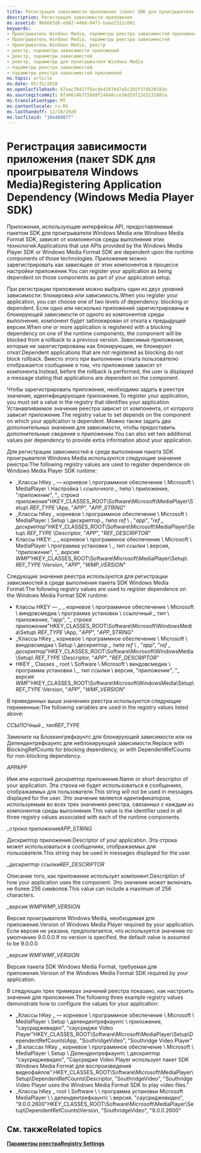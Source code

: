 ```yaml
---
title: Регистрация зависимости приложения (пакет SDK для проигрывателя Windows Media)
description: Регистрация зависимости приложения
ms.assetid: 966683d6-e082-448d-8473-baae2311c082
keywords:
- Проигрыватель Windows Media, параметры реестра зависимостей приложений
- Проигрыватель Windows Media, параметры реестра зависимостей
- Проигрыватель Windows Media, реестр
- реестр, параметры зависимости приложений
- реестр, параметры зависимостей
- реестр, параметры для проигрывателя Windows Media
- параметры реестра зависимостей
- параметры реестра зависимостей приложений
ms.topic: article
ms.date: 05/31/2018
ms.openlocfilehash: 67aac78417f5ec8e4347b97a5c2b5f37db20183e
ms.sourcegitcommit: 8fa6614b715bddf14648cce36d2df22e5232801a
ms.translationtype: MT
ms.contentlocale: ru-RU
ms.lasthandoff: 12/10/2020
ms.locfileid: "104488877"
---
```

# <a name="registering-application-dependency-windows-media-player-sdk"></a><span data-ttu-id="c0f0a-111">Регистрация зависимости приложения (пакет SDK для проигрывателя Windows Media)</span><span class="sxs-lookup"><span data-stu-id="c0f0a-111">Registering Application Dependency (Windows Media Player SDK)</span></span>

<span data-ttu-id="c0f0a-112">Приложения, использующие интерфейсы API, предоставляемые пакетом SDK для проигрывателя Windows Media или Windows Media Format SDK, зависят от компонентов среды выполнения этих технологий.</span><span class="sxs-lookup"><span data-stu-id="c0f0a-112">Applications that use APIs provided by the Windows Media Player SDK or Windows Media Format SDK are dependent upon the runtime components of those technologies.</span></span> <span data-ttu-id="c0f0a-113">Приложение можно зарегистрировать как зависящее от этих компонентов в процессе настройки приложения.</span><span class="sxs-lookup"><span data-stu-id="c0f0a-113">You can register your application as being dependent on those components as part of your application setup.</span></span>

<span data-ttu-id="c0f0a-114">При регистрации приложения можно выбрать один из двух уровней зависимости: блокировка или зависимость.</span><span class="sxs-lookup"><span data-stu-id="c0f0a-114">When you register your application, you can choose one of two levels of dependency: blocking or dependent.</span></span> <span data-ttu-id="c0f0a-115">Если одно или несколько приложений зарегистрированы в блокирующей зависимости от одного из компонентов среды выполнения, компонент будет заблокирован от отката к предыдущей версии.</span><span class="sxs-lookup"><span data-stu-id="c0f0a-115">When one or more application is registered with a blocking dependency on one of the runtime components, the component will be blocked from a rollback to a previous version.</span></span> <span data-ttu-id="c0f0a-116">Зависимые приложения, которые не зарегистрированы как блокирующие, не блокируют откат.</span><span class="sxs-lookup"><span data-stu-id="c0f0a-116">Dependent applications that are not registered as blocking do not block rollback.</span></span> <span data-ttu-id="c0f0a-117">Вместо этого при выполнении отката пользователю отображается сообщение о том, что приложения зависят от компонента.</span><span class="sxs-lookup"><span data-stu-id="c0f0a-117">Instead, before the rollback is performed, the user is displayed a message stating that applications are dependent on the component.</span></span>

<span data-ttu-id="c0f0a-118">Чтобы зарегистрировать приложение, необходимо задать в реестре значение, идентифицирующее приложение.</span><span class="sxs-lookup"><span data-stu-id="c0f0a-118">To register your application, you must set a value in the registry that identifies your application.</span></span> <span data-ttu-id="c0f0a-119">Устанавливаемое значение реестра зависит от компонента, от которого зависит приложение.</span><span class="sxs-lookup"><span data-stu-id="c0f0a-119">The registry value to set depends on the component on which your application is dependent.</span></span> <span data-ttu-id="c0f0a-120">Можно также задать два дополнительных значения для зависимости, чтобы предоставить дополнительные сведения о приложении.</span><span class="sxs-lookup"><span data-stu-id="c0f0a-120">You can also set two additional values per dependency to provide extra information about your application.</span></span>

<span data-ttu-id="c0f0a-121">Для регистрации зависимостей в среде выполнения пакета SDK проигрывателя Windows Media используются следующие значения реестра:</span><span class="sxs-lookup"><span data-stu-id="c0f0a-121">The following registry values are used to register dependence on Windows Media Player SDK runtime:</span></span>

-   <span data-ttu-id="c0f0a-122">\_Классы hKey \_ — корневое \\ программное обеспечение \\ Microsoft \\ MediaPlayer \\ Настройка \\ *ссылочного \_ типа* \\ приложение, "*приложение*", "*\_ строка приложения*"</span><span class="sxs-lookup"><span data-stu-id="c0f0a-122">HKEY\_CLASSES\_ROOT\\Software\\Microsoft\\MediaPlayer\\Setup\\ *REF\_TYPE* \\App, "*APP*", "*APP\_STRING*"</span></span>
-   <span data-ttu-id="c0f0a-123">\_Классы hKey \_ корневое \\ программное обеспечение \\ Microsoft \\ MediaPlayer \\ Setup \\ дескриптор *\_ типа ref* \\ , "*app*", "*ref \_ дескриптор*"</span><span class="sxs-lookup"><span data-stu-id="c0f0a-123">HKEY\_CLASSES\_ROOT\\Software\\Microsoft\\MediaPlayer\\Setup\\ *REF\_TYPE* \\Descriptor, "*APP*", "*REF\_DESCRIPTOR*"</span></span>
-   <span data-ttu-id="c0f0a-124">Классы HKEY: \_ \_ корневое \\ программное обеспечение \\ Microsoft \\ MediaPlayer \\ программа установки \\ *\_ тип ссылки* \\ версия, "*приложение*", "*\_ версия WMP*"</span><span class="sxs-lookup"><span data-stu-id="c0f0a-124">HKEY\_CLASSES\_ROOT\\Software\\Microsoft\\MediaPlayer\\Setup\\ *REF\_TYPE* \\Version, "*APP*", "*WMP\_VERSION*"</span></span>

<span data-ttu-id="c0f0a-125">Следующие значения реестра используются для регистрации зависимостей в среде выполнения пакета SDK Windows Media Format:</span><span class="sxs-lookup"><span data-stu-id="c0f0a-125">The following registry values are used to register dependence on the Windows Media Format SDK runtime:</span></span>

-   <span data-ttu-id="c0f0a-126">Классы HKEY — \_ \_ корневое \\ программное обеспечение \\ Microsoft \\ виндовсмедиа \\ программа установки \\ *ссылочный \_ тип* \\ приложение, "*app*", "*\_ строка приложения*"</span><span class="sxs-lookup"><span data-stu-id="c0f0a-126">HKEY\_CLASSES\_ROOT\\Software\\Microsoft\\WindowsMedia\\Setup\\ *REF\_TYPE* \\App, "*APP*", "*APP\_STRING*"</span></span>
-   <span data-ttu-id="c0f0a-127">\_Классы hKey \_ корневое \\ программное обеспечение \\ Microsoft \\ виндовсмедиа \\ Setup \\ дескриптор *\_ типа ref* \\ , "*app*", "*ref \_ дескриптор*"</span><span class="sxs-lookup"><span data-stu-id="c0f0a-127">HKEY\_CLASSES\_ROOT\\Software\\Microsoft\\WindowsMedia\\Setup\\ *REF\_TYPE* \\Descriptor, "*APP*", "*REF\_DESCRIPTOR*"</span></span>
-   <span data-ttu-id="c0f0a-128">HKEY \_ Classes \_ root \\ Software \\ Microsoft \\ виндовсмедиа \\ программа установки \\ *\_ тип ссылки* \\ версия, "*приложение*", "*\_ версия WMF*"</span><span class="sxs-lookup"><span data-stu-id="c0f0a-128">HKEY\_CLASSES\_ROOT\\Software\\Microsoft\\WindowsMedia\\Setup\\ *REF\_TYPE* \\Version, "*APP*", "*WMF\_VERSION*"</span></span>

<span data-ttu-id="c0f0a-129">В приведенных выше значениях реестра используются следующие переменные:</span><span class="sxs-lookup"><span data-stu-id="c0f0a-129">The following variables are used in the registry values listed above:</span></span>

<span data-ttu-id="c0f0a-130">*ССЫЛОЧный \_ тип*</span><span class="sxs-lookup"><span data-stu-id="c0f0a-130">*REF\_TYPE*</span></span>

<span data-ttu-id="c0f0a-131">Замените на Блоккингрефкаунтс для блокирующей зависимости или на Депендентрефкаунтс для неблокирующей зависимости.</span><span class="sxs-lookup"><span data-stu-id="c0f0a-131">Replace with BlockingRefCounts for blocking dependency, or with DependentRefCounts for non-blocking dependency.</span></span>

<span data-ttu-id="c0f0a-132">*APP*</span><span class="sxs-lookup"><span data-stu-id="c0f0a-132">*APP*</span></span>

<span data-ttu-id="c0f0a-133">Имя или короткий дескриптор приложения.</span><span class="sxs-lookup"><span data-stu-id="c0f0a-133">Name or short descriptor of your application.</span></span> <span data-ttu-id="c0f0a-134">Эта строка не будет использоваться в сообщениях, отображаемых для пользователя.</span><span class="sxs-lookup"><span data-stu-id="c0f0a-134">This string will not be used in messages displayed for the user.</span></span> <span data-ttu-id="c0f0a-135">Это значение является идентификатором, используемым во всех трех значениях реестра, связанных с каждым из компонентов среды выполнения.</span><span class="sxs-lookup"><span data-stu-id="c0f0a-135">This value is the identifier used in all three registry values associated with each of the runtime components.</span></span>

<span data-ttu-id="c0f0a-136">*\_строка приложения*</span><span class="sxs-lookup"><span data-stu-id="c0f0a-136">*APP\_STRING*</span></span>

<span data-ttu-id="c0f0a-137">Дескриптор приложения.</span><span class="sxs-lookup"><span data-stu-id="c0f0a-137">Descriptor of your application.</span></span> <span data-ttu-id="c0f0a-138">Эта строка может использоваться в сообщениях, отображаемых для пользователя.</span><span class="sxs-lookup"><span data-stu-id="c0f0a-138">This string may be used in messages displayed for the user.</span></span>

<span data-ttu-id="c0f0a-139">*\_дескриптор ссылки*</span><span class="sxs-lookup"><span data-stu-id="c0f0a-139">*REF\_DESCRIPTOR*</span></span>

<span data-ttu-id="c0f0a-140">Описание того, как приложение использует компонент.</span><span class="sxs-lookup"><span data-stu-id="c0f0a-140">Description of how your application uses the component.</span></span> <span data-ttu-id="c0f0a-141">Это значение может включать не более 256 символов.</span><span class="sxs-lookup"><span data-stu-id="c0f0a-141">This value can include a maximum of 256 characters.</span></span>

<span data-ttu-id="c0f0a-142">*\_версия WMP*</span><span class="sxs-lookup"><span data-stu-id="c0f0a-142">*WMP\_VERSION*</span></span>

<span data-ttu-id="c0f0a-143">Версия проигрывателя Windows Media, необходимая для приложения.</span><span class="sxs-lookup"><span data-stu-id="c0f0a-143">Version of Windows Media Player required by your application.</span></span> <span data-ttu-id="c0f0a-144">Если версия не указана, предполагается, что используется значение по умолчанию 9.0.0.0.</span><span class="sxs-lookup"><span data-stu-id="c0f0a-144">If no version is specified, the default value is assumed to be 9.0.0.0.</span></span>

<span data-ttu-id="c0f0a-145">*\_версия WMF*</span><span class="sxs-lookup"><span data-stu-id="c0f0a-145">*WMF\_VERSION*</span></span>

<span data-ttu-id="c0f0a-146">Версия пакета SDK Windows Media Format, требуемая для приложения.</span><span class="sxs-lookup"><span data-stu-id="c0f0a-146">Version of the Windows Media Format SDK required by your application.</span></span>

<span data-ttu-id="c0f0a-147">В следующих трех примерах значений реестра показано, как настроить значения для приложения.</span><span class="sxs-lookup"><span data-stu-id="c0f0a-147">The following three example registry values demonstrate how to configure the values for your application:</span></span>

-   <span data-ttu-id="c0f0a-148">\_Классы hKey \_ — корневое \\ программное обеспечение \\ Microsoft \\ MediaPlayer \\ Setup \\ депендентрефкаунтс \\ приложение, "саусриджевидео", "саусридже Video Player"</span><span class="sxs-lookup"><span data-stu-id="c0f0a-148">HKEY\_CLASSES\_ROOT\\Software\\Microsoft\\MediaPlayer\\Setup\\DependentRefCounts\\App, "SouthridgeVideo", "Southridge Video Player"</span></span>
-   <span data-ttu-id="c0f0a-149">\_В классах hKey \_ корневое \\ программное обеспечение \\ Microsoft \\ MediaPlayer \\ Setup \\ Депендентрефкаунтс \\ дескриптор "саусриджевидео", "Саусридже Video Player использует пакет SDK Windows Media Format для воспроизведения видеофайлов".</span><span class="sxs-lookup"><span data-stu-id="c0f0a-149">HKEY\_CLASSES\_ROOT\\Software\\Microsoft\\MediaPlayer\\Setup\\DependentRefCounts\\Descriptor, "SouthridgeVideo", "Southridge Video Player uses the Windows Media Format SDK to play video files."</span></span>
-   <span data-ttu-id="c0f0a-150">\_Классы hKey \_ root \\ Software \\ \\ программа установки Microsoft MediaPlayer \\ \\ депендентрефкаунтс \\ версия, "саусриджевидео", "9.0.0.2600"</span><span class="sxs-lookup"><span data-stu-id="c0f0a-150">HKEY\_CLASSES\_ROOT\\Software\\Microsoft\\MediaPlayer\\Setup\\DependentRefCounts\\Version, "SouthridgeVideo", "9.0.0.2600"</span></span>

## <a name="related-topics"></a><span data-ttu-id="c0f0a-151">См. также</span><span class="sxs-lookup"><span data-stu-id="c0f0a-151">Related topics</span></span>

<dl> <dt>

[<span data-ttu-id="c0f0a-152">**Параметры реестра**</span><span class="sxs-lookup"><span data-stu-id="c0f0a-152">**Registry Settings**</span></span>](registry-settings.md)
</dt> </dl>

 

 




